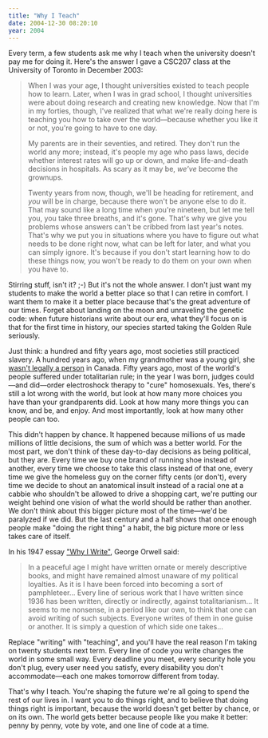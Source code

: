 ```yaml
---
title: "Why I Teach"
date: 2004-12-30 08:20:10
year: 2004
---
```

<p>
  Every term, a few students ask me why I teach when the university
  doesn't pay me for doing it. Here's the answer I gave a CSC207 class
  at the University of Toronto in December 2003:
</p>
<blockquote>
  <p>
    When I was your age, I thought universities existed to teach
    people how to learn. Later, when I was in grad school, I thought
    universities were about doing research and creating new
    knowledge. Now that I'm in my forties, though, I've realized that
    what we're really doing here is teaching you how to take over the
    world—because whether you like it or not, you're going to have
    to one day.
  </p>
  <p>
    My parents are in their seventies, and retired. They don't run the
    world any more; instead, it's people my age who pass laws, decide
    whether interest rates will go up or down, and make life-and-death
    decisions in hospitals. As scary as it may be, <em>we've</em>
    become the grownups.
  </p>
  <p>
    Twenty years from now, though, we'll be heading for retirement,
    and <em>you</em> will be in charge, because there won't be anyone
    else to do it. That may sound like a long time when you're
    nineteen, but let me tell you, you take three breaths, and it's
    gone. That's why we give you problems whose answers can't be
    cribbed from last year's notes. That's why we put you in
    situations where you have to figure out what needs to be done
    right now, what can be left for later, and what you can simply
    ignore. It's because if you don't start learning how to do these
    things now, you won't be ready to do them on your own when you
    have to.
  </p>
</blockquote>
<p>
  Stirring stuff, isn't it? ;-) But it's not the whole answer. I don't
  just want my students to make the world a better place so that I can
  retire in comfort. I want them to make it a better place because
  that's the great adventure of our times. Forget about landing on the
  moon and unraveling the genetic code: when future historians write
  about our era, what they'll focus on is that for the first time in
  history, our species started taking the Golden Rule seriously.
</p>
<p>
  Just think: a hundred and fifty years ago, most societies still
  practiced slavery. A hundred years ago, when my grandmother was a
  young girl,
  she <a href="http://www.canuck.com/famous5/html/history.html">wasn't
  legally a person</a> in Canada. Fifty years ago, most of the world's
  people suffered under totalitarian rule; in the year I was born,
  judges could—and did—order electroshock therapy to "cure"
  homosexuals. Yes, there's still a lot wrong with the world, but look
  at how many more choices you have than your grandparents did. Look
  at how many more things you can know, and be, and enjoy. And most
  importantly, look at how many other people can too.
</p>
<p>
  This didn't happen by chance. It happened because millions of us
  made millions of little decisions, the sum of which was a better
  world. For the most part, we don't think of these day-to-day
  decisions as being political, but they are. Every time we buy one
  brand of running shoe instead of another, every time we choose to
  take this class instead of that one, every time we give the homeless
  guy on the corner fifty cents (or don't), every time we decide to
  shout an anatomical insult instead of a racial one at a cabbie who
  shouldn't be allowed to drive a shopping cart, we're putting our
  weight behind one vision of what the world should be rather than
  another. We don't think about this bigger picture most of the
  time—we'd be paralyzed if we did. But the last century and a half
  shows that once enough people make "doing the right thing" a habit,
  the big picture more or less takes care of itself.
</p>
<p>
  In his 1947
  essay <a href="http://www.resort.com/~prime8/Orwell/whywrite.html">"Why
  I Write"</a>, George Orwell said:
</p>
<blockquote>
  <p>
    In a peaceful age I might have written ornate or merely
    descriptive books, and might have remained almost unaware of my
    political loyalties. As it is I have been forced into becoming a
    sort of pamphleteer... Every line of serious work that I have
    written since 1936 has been written, directly or indirectly,
    against totalitarianism... It seems to me nonsense, in a period
    like our own, to think that one can avoid writing of such
    subjects. Everyone writes of them in one guise or another. It is
    simply a question of which side one takes...
  </p>
</blockquote>
<p>
  Replace "writing" with "teaching", and you'll have the real reason
  I'm taking on twenty students next term. Every line of code you
  write changes the world in some small way. Every deadline you meet,
  every security hole you don't plug, every user need you satisfy,
  every disability you don't accommodate—each one makes tomorrow
  different from today.
</p>
<p>
  That's why I teach. You're shaping the future we're all going to
  spend the rest of our lives in. I want you to do things right, and
  to believe that doing things right is important, because the world
  doesn't get better by chance, or on its own. The world gets better
  because people like you make it better: penny by penny, vote by
  vote, and one line of code at a time.
</p>
